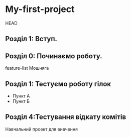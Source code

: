 # My-first-project
 HEAD
## Розділ 1: Вступ.

## Розділ 0: Починаємо роботу.
 feature-list
Мошняга
## Розділ 1: Тестуємо роботу гілок
* Пункт А
* Пункт Б
## Розділ 4:Тестування відкату комітів
Навчальний проект для вивчення
